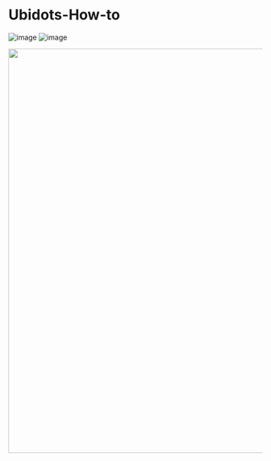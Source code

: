 # Ubidots-How-to 
![image](https://user-images.githubusercontent.com/42245728/226696161-3a9d5bcb-cff5-4b63-9d31-0594b4dee729.png)
![image](https://user-images.githubusercontent.com/42245728/226696210-9409479b-62f9-46a1-a749-45cde10c62bb.png)

<img src = "https://user-images.githubusercontent.com/42245728/226702770-1718dc72-9453-4c7d-9020-1fb9d2fe31e0.gif" width = "800"/>


